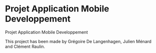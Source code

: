 # Projet Application Mobile Developpement
 Projet Application Mobile Developpement

This project has been made by Grégoire De Langenhagen, Julien Ménard and Clément Raulin.
